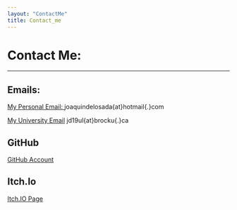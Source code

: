 ```yaml
---
layout: "ContactMe"
title: Contact_me
---
```


# Contact Me:

---

## Emails:

[My Personal Email: ](mailto:joaquindelosada@hotmail.com?subject=[GitHub]%20Email) joaquindelosada{at}hotmail{.}com

[My University Email](mailto:jd19ul@brocku.ca?subject=[GitHub]%20Email) jd19ul{at}brocku{.}ca

## GitHub
[GitHub Account](https://github.com/Montainproductions)

## Itch.Io
[Itch.IO Page](https://montain-productions.itch.io/)